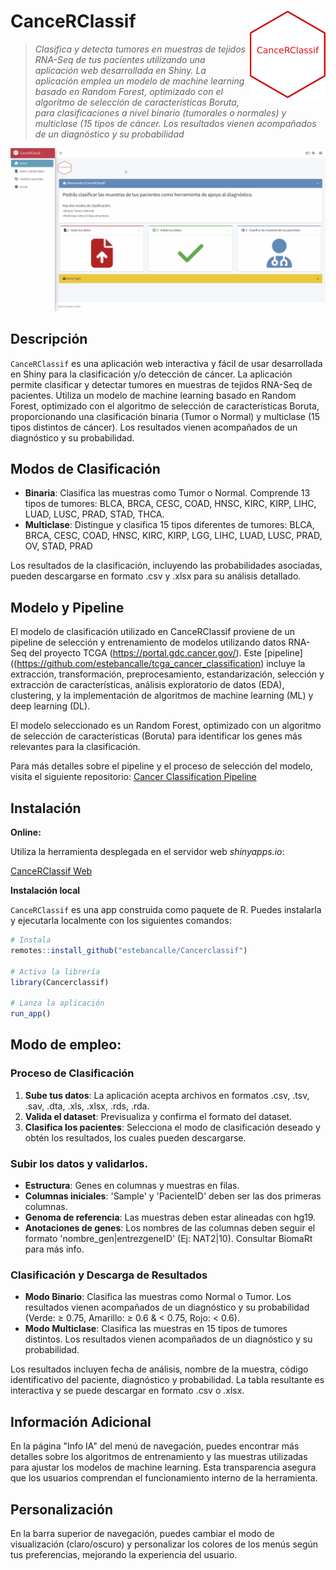 
<!-- README.md is generated from README.Rmd. Please edit that file -->

# CanceRClassif <img src="man/figures/hex_CanceRClassif.png" align="right" alt="CanceRClassif logo" style="height: 140px;"></a>

> *Clasifica y detecta tumores en muestras de tejidos RNA-Seq de tus pacientes utilizando una aplicación web desarrollada en Shiny. La aplicación emplea un modelo de machine learning basado en Random Forest, optimizado con el algoritmo de selección de características Boruta, para clasificaciones a nivel binario (tumorales o normales) y multiclase (15 tipos de cáncer. Los resultados vienen acompañados de un diagnóstico y su probabilidad*

<!-- badges: start -->
<!-- badges: end -->

![](man/figures/cancerclassifdemo.gif)

## Descripción

`CanceRClassif` es una aplicación web interactiva y fácil de usar desarrollada en Shiny para la clasificación y/o detección de cáncer. La aplicación permite clasificar y detectar tumores en muestras de tejidos RNA-Seq de pacientes. Utiliza un modelo de machine learning basado en Random Forest, optimizado con el algoritmo de selección de características Boruta, proporcionando una clasificación binaria (Tumor o Normal) y multiclase (15 tipos distintos de cáncer). Los resultados vienen acompañados de un diagnóstico y su probabilidad.

## Modos de Clasificación
- **Binaria**: Clasifica las muestras como Tumor o Normal. Comprende 13 tipos de tumores: BLCA, BRCA, CESC, COAD, HNSC, KIRC, KIRP, LIHC, LUAD, LUSC, PRAD, STAD, THCA.
- **Multiclase**: Distingue y clasifica 15 tipos diferentes de tumores: BLCA, BRCA, CESC, COAD, HNSC, KIRC, KIRP, LGG, LIHC, LUAD, LUSC, PRAD,   OV, STAD, PRAD

Los resultados de la clasificación, incluyendo las probabilidades asociadas, pueden descargarse en formato .csv y .xlsx para su análisis detallado.

## Modelo y Pipeline
El modelo de clasificación utilizado en CanceRClassif proviene de un pipeline de selección y entrenamiento de modelos utilizando datos RNA-Seq del proyecto TCGA (https://portal.gdc.cancer.gov/). Este [pipeline]((https://github.com/estebancalle/tcga_cancer_classification) incluye la extracción, transformación, preprocesamiento, estandarización, selección y extracción de características, análisis exploratorio de datos (EDA), clustering, y la implementación de algoritmos de machine learning (ML) y deep learning (DL).

El modelo seleccionado es un Random Forest, optimizado con un algoritmo de selección de características (Boruta) para identificar los genes más relevantes para la clasificación.

Para más detalles sobre el pipeline y el proceso de selección del modelo, visita el siguiente repositorio: [Cancer Classification Pipeline](https://github.com/estebancalle/tcga_cancer_classification)

## Instalación

**Online:**

Utiliza la herramienta desplegada en el servidor web *shinyapps.io*:

[CanceRClassif Web](https://estebancalle.shinyapps.io/Cancerclassif/)

**Instalación local**

`CanceRClassif` es una app construida como paquete de R. Puedes instalarla y ejecutarla localmente con los siguientes comandos:

``` r
# Instala
remotes::install_github("estebancalle/Cancerclassif")

# Activa la librería
library(Cancerclassif)

# Lanza la aplicación
run_app()
```

## Modo de empleo: 

### Proceso de Clasificación

1.  **Sube tus datos**: La aplicación acepta archivos en formatos .csv, .tsv, .sav, .dta, .xls, .xlsx, .rds, .rda.
2.  **Valida el dataset**: Previsualiza y confirma el formato del dataset.
3.  **Clasifica los pacientes**: Selecciona el modo de clasificación deseado y obtén los resultados, los cuales pueden descargarse.

### Subir los datos y validarlos.

- **Estructura**: Genes en columnas y muestras en filas.
- **Columnas iniciales**: 'Sample' y 'PacienteID' deben ser las dos primeras columnas.
- **Genoma de referencia**: Las muestras deben estar alineadas con hg19.
- **Anotaciones de genes**: Los nombres de las columnas deben seguir el formato 'nombre_gen|entrezgeneID' (Ej: NAT2|10). Consultar   BiomaRt para más info.

### Clasificación y Descarga de Resultados

- **Modo Binario**: Clasifica las muestras como Normal o Tumor. Los resultados vienen acompañados de un diagnóstico y su probabilidad (Verde: ≥ 0.75, Amarillo: ≥ 0.6 & < 0.75, Rojo: < 0.6).
- **Modo Multiclase**: Clasifica las muestras en 15 tipos de tumores distintos. Los resultados vienen acompañados de un diagnóstico y su probabilidad.

Los resultados incluyen fecha de análisis, nombre de la muestra, código identificativo del paciente, diagnóstico y probabilidad. La tabla resultante es interactiva y se puede descargar en formato .csv o .xlsx.

## Información Adicional

En la página "Info IA" del menú de navegación, puedes encontrar más detalles sobre los algoritmos de entrenamiento y las muestras utilizadas para ajustar los modelos de machine learning. Esta transparencia asegura que los usuarios comprendan el funcionamiento interno de la herramienta.

## Personalización
En la barra superior de navegación, puedes cambiar el modo de visualización (claro/oscuro) y personalizar los colores de los menús según tus preferencias, mejorando la experiencia del usuario.
